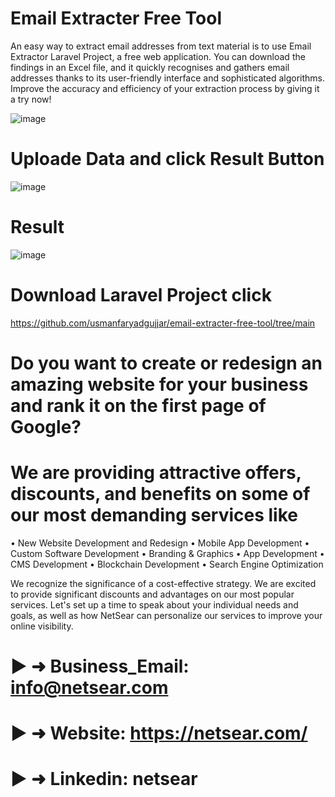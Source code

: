 # Email Extracter Free Tool
An easy way to extract email addresses from text material is to use Email Extractor Laravel Project, a free web application. You can download the findings in an Excel file, and it quickly recognises and gathers email addresses thanks to its user-friendly interface and sophisticated algorithms. Improve the accuracy and efficiency of your extraction process by giving it a try now!


![image](https://github.com/usmanfaryadgujjar/email-extracter-free-tool/assets/97385283/4cd25de0-ed01-41da-9bc1-f63638d52947)


# Uploade Data and click Result Button
![image](https://github.com/usmanfaryadgujjar/email-extracter-free-tool/assets/97385283/763c4255-4758-4648-a8f2-d47e7557cbdb)


# Result 
![image](https://github.com/usmanfaryadgujjar/email-extracter-free-tool/assets/97385283/e9ff9a15-d5e2-4157-9bcb-6da61784b1d7)


# Download Laravel Project click 
https://github.com/usmanfaryadgujjar/email-extracter-free-tool/tree/main

# Do you want to create or redesign an amazing website for your business and rank it on the first page of Google?
# We are providing attractive offers, discounts, and benefits on some of our most demanding services like
• New Website Development and Redesign
• Mobile App Development
• Custom Software Development
• Branding & Graphics
• App Development
• CMS Development
• Blockchain Development
• Search Engine Optimization

We recognize the significance of a cost-effective strategy. We are excited to provide significant discounts and advantages on our most popular services.
Let's set up a time to speak about your individual needs and goals, as well as how NetSear can personalize our services to improve your online visibility.

# ► ➜ Business_Email: info@netsear.com
# ► ➜ Website:  https://netsear.com/
# ► ➜ Linkedin: netsear


